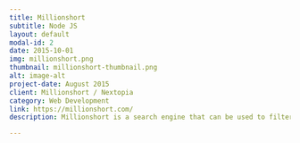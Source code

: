 ```yaml
---
title: Millionshort
subtitle: Node JS
layout: default
modal-id: 2
date: 2015-10-01
img: millionshort.png
thumbnail: millionshort-thumbnail.png
alt: image-alt
project-date: August 2015
client: Millionshort / Nextopia
category: Web Development
link: https://millionshort.com/
description: Millionshort is a search engine that can be used to filter out the top ranked domains from search results. While working on this project, Scott used a variety of Node JS and NoSQL tools including Sails JS, Jade, MongoDB, Redis, and various NPM modules. 

---
```


